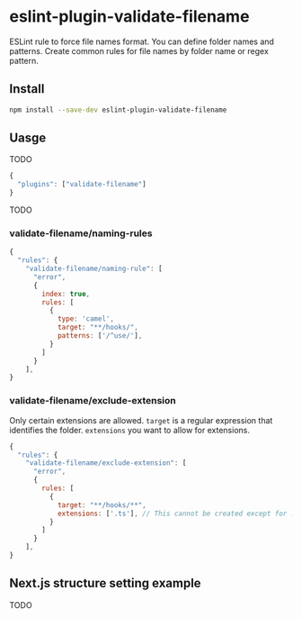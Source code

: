 # eslint-plugin-validate-filename

ESLint rule to force file names format. You can define folder names and patterns. Create common rules for file names by folder name or regex pattern.

## Install

```sh
npm install --save-dev eslint-plugin-validate-filename
```

## Uasge

TODO

```javascript
{
  "plugins": ["validate-filename"]
}
```

TODO


### validate-filename/naming-rules

```javascript
{
  "rules": {
    "validate-filename/naming-rule": [
      "error",
      {
        index: true,
        rules: [
          {
            type: 'camel',
            target: "**/hooks/",
            patterns: ['/^use/'],
          }
        ] 
      }
    ],
}
```

### validate-filename/exclude-extension

Only certain extensions are allowed. `target` is a regular expression that identifies the folder. `extensions` you want to allow for extensions.

```javascript
{
  "rules": {
    "validate-filename/exclude-extension": [
      "error",
      {
        rules: [
          {
            target: "**/hooks/**",
            extensions: ['.ts'], // This cannot be created except for .ts under the hooks folder.
          }
        ]
      }
    ],
}
```

## Next.js structure setting example

TODO
